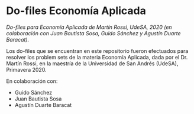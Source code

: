 # Do-files Economía Aplicada

*Do-files para Economía Aplicada de Martín Rossi, UdeSA, 2020 (en colaboración con Juan Bautista Sosa, Guido Sánchez y Agustín Duarte Baracat).*

Los do-files que se encuentran en este repositorio fueron efectuados para resolver los problem sets de la materia Economía Aplicada, dada por el Dr. Martín Rossi, en la maestría de la Universidad de San Andrés (UdeSA), Primavera 2020.

En colaboración con:
* Guido Sánchez
* Juan Bautista Sosa
* Agustín Duarte Baracat

